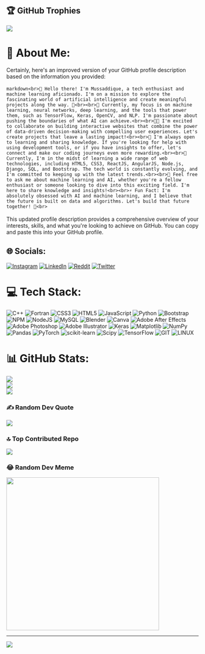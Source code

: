 ## 🏆 GitHub Trophies
![](https://github-profile-trophy.vercel.app/?username=musaddique333&theme=discord&no-frame=false&no-bg=false&margin-w=4)

# 💫 About Me:
Certainly, here's an improved version of your GitHub profile description based on the information you provided:<br><br>```markdown<br>👋 Hello there! I'm Mussaddique, a tech enthusiast and machine learning aficionado. I'm on a mission to explore the fascinating world of artificial intelligence and create meaningful projects along the way. 🤖<br><br>🔧 Currently, my focus is on machine learning, neural networks, deep learning, and the tools that power them, such as TensorFlow, Keras, OpenCV, and NLP. I'm passionate about pushing the boundaries of what AI can achieve.<br><br>👐🏻 I'm excited to collaborate on building interactive websites that combine the power of data-driven decision-making with compelling user experiences. Let's create projects that leave a lasting impact!<br><br>🤝 I'm always open to learning and sharing knowledge. If you're looking for help with using development tools, or if you have insights to offer, let's connect and make our coding journeys even more rewarding.<br><br>🌴 Currently, I'm in the midst of learning a wide range of web technologies, including HTML5, CSS3, ReactJS, AngularJS, Node.js, Django, SQL, and Bootstrap. The tech world is constantly evolving, and I'm committed to keeping up with the latest trends.<br><br>🔖 Feel free to ask me about machine learning and AI, whether you're a fellow enthusiast or someone looking to dive into this exciting field. I'm here to share knowledge and insights!<br><br>⚡️ Fun Fact: I'm absolutely obsessed with AI and machine learning, and I believe that the future is built on data and algorithms. Let's build that future together! 🌟<br>```<br><br>This updated profile description provides a comprehensive overview of your interests, skills, and what you're looking to achieve on GitHub. You can copy and paste this into your GitHub profile.


## 🌐 Socials:
[![Instagram](https://img.shields.io/badge/Instagram-%23E4405F.svg?logo=Instagram&logoColor=white)](https://instagram.com/https://www.instagram.com/mohammed_musaddique_mogal/) [![LinkedIn](https://img.shields.io/badge/LinkedIn-%230077B5.svg?logo=linkedin&logoColor=white)](https://linkedin.com/in/https://www.linkedin.com/in/mohammed-musaddique-a05313227/) [![Reddit](https://img.shields.io/badge/Reddit-%23FF4500.svg?logo=Reddit&logoColor=white)](https://reddit.com/user/https://www.reddit.com/user/_musaddique333) [![Twitter](https://img.shields.io/badge/Twitter-%231DA1F2.svg?logo=Twitter&logoColor=white)](https://twitter.com/https://twitter.com/musaddique333) 

# 💻 Tech Stack:
![C++](https://img.shields.io/badge/c++-%2300599C.svg?style=for-the-badge&logo=c%2B%2B&logoColor=white) ![Fortran](https://img.shields.io/badge/Fortran-%23734F96.svg?style=for-the-badge&logo=fortran&logoColor=white) ![CSS3](https://img.shields.io/badge/css3-%231572B6.svg?style=for-the-badge&logo=css3&logoColor=white) ![HTML5](https://img.shields.io/badge/html5-%23E34F26.svg?style=for-the-badge&logo=html5&logoColor=white) ![JavaScript](https://img.shields.io/badge/javascript-%23323330.svg?style=for-the-badge&logo=javascript&logoColor=%23F7DF1E) ![Python](https://img.shields.io/badge/python-3670A0?style=for-the-badge&logo=python&logoColor=ffdd54) ![Bootstrap](https://img.shields.io/badge/bootstrap-%238511FA.svg?style=for-the-badge&logo=bootstrap&logoColor=white) ![NPM](https://img.shields.io/badge/NPM-%23CB3837.svg?style=for-the-badge&logo=npm&logoColor=white) ![NodeJS](https://img.shields.io/badge/node.js-6DA55F?style=for-the-badge&logo=node.js&logoColor=white) ![MySQL](https://img.shields.io/badge/mysql-%2300000f.svg?style=for-the-badge&logo=mysql&logoColor=white) ![Blender](https://img.shields.io/badge/blender-%23F5792A.svg?style=for-the-badge&logo=blender&logoColor=white) ![Canva](https://img.shields.io/badge/Canva-%2300C4CC.svg?style=for-the-badge&logo=Canva&logoColor=white) ![Adobe After Effects](https://img.shields.io/badge/Adobe%20After%20Effects-9999FF.svg?style=for-the-badge&logo=Adobe%20After%20Effects&logoColor=white) ![Adobe Photoshop](https://img.shields.io/badge/adobe%20photoshop-%2331A8FF.svg?style=for-the-badge&logo=adobe%20photoshop&logoColor=white) ![Adobe Illustrator](https://img.shields.io/badge/adobe%20illustrator-%23FF9A00.svg?style=for-the-badge&logo=adobe%20illustrator&logoColor=white) ![Keras](https://img.shields.io/badge/Keras-%23D00000.svg?style=for-the-badge&logo=Keras&logoColor=white) ![Matplotlib](https://img.shields.io/badge/Matplotlib-%23ffffff.svg?style=for-the-badge&logo=Matplotlib&logoColor=black) ![NumPy](https://img.shields.io/badge/numpy-%23013243.svg?style=for-the-badge&logo=numpy&logoColor=white) ![Pandas](https://img.shields.io/badge/pandas-%23150458.svg?style=for-the-badge&logo=pandas&logoColor=white) ![PyTorch](https://img.shields.io/badge/PyTorch-%23EE4C2C.svg?style=for-the-badge&logo=PyTorch&logoColor=white) ![scikit-learn](https://img.shields.io/badge/scikit--learn-%23F7931E.svg?style=for-the-badge&logo=scikit-learn&logoColor=white) ![Scipy](https://img.shields.io/badge/SciPy-%230C55A5.svg?style=for-the-badge&logo=scipy&logoColor=%white) ![TensorFlow](https://img.shields.io/badge/TensorFlow-%23FF6F00.svg?style=for-the-badge&logo=TensorFlow&logoColor=white) ![GIT](https://img.shields.io/badge/Git-fc6d26?style=for-the-badge&logo=git&logoColor=white) ![LINUX](https://img.shields.io/badge/Linux-FCC624?style=for-the-badge&logo=linux&logoColor=black)
# 📊 GitHub Stats:
![](https://github-readme-stats.vercel.app/api?username=musaddique333&theme=dark&hide_border=false&include_all_commits=false&count_private=false)<br/>
![](https://github-readme-streak-stats.herokuapp.com/?user=musaddique333&theme=dark&hide_border=false)<br/>
![](https://github-readme-stats.vercel.app/api/top-langs/?username=musaddique333&theme=dark&hide_border=false&include_all_commits=false&count_private=false&layout=compact)

### ✍️ Random Dev Quote
![](https://quotes-github-readme.vercel.app/api?type=horizontal&theme=radical)

### 🔝 Top Contributed Repo
![](https://github-contributor-stats.vercel.app/api?username=musaddique333&limit=5&theme=dark&combine_all_yearly_contributions=true)

### 😂 Random Dev Meme
<img src='https://randommeme-five.vercel.app/' style="height: 400px;"/>

---
[![](https://visitcount.itsvg.in/api?id=musaddique333&icon=2&color=4)](https://visitcount.itsvg.in)

<!-- Proudly created with GPRM ( https://gprm.itsvg.in ) -->
